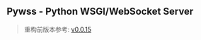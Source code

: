 ## Pywss - Python WSGI/WebSocket Server

> 重构前版本参考: [v0.0.15](https://github.com/CzaOrz/Pywss/tree/0.0.15) 
